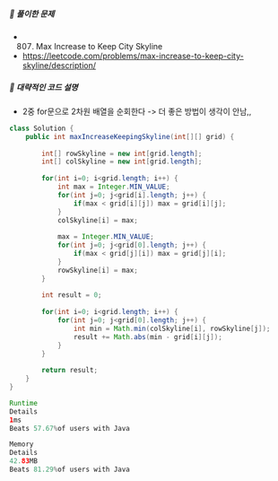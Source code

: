 ##### **📘 풀이한 문제**

- 807. Max Increase to Keep City Skyline
- https://leetcode.com/problems/max-increase-to-keep-city-skyline/description/
  
##### **📜 대략적인 코드 설명**
- 2중 for문으로 2차원 배열을 순회한다 -> 더 좋은 방법이 생각이 안남,,

```java
class Solution {
    public int maxIncreaseKeepingSkyline(int[][] grid) {
            	
    	int[] rowSkyline = new int[grid.length];
    	int[] colSkyline = new int[grid.length];
    	
    	for(int i=0; i<grid.length; i++) {
    		int max = Integer.MIN_VALUE;
    		for(int j=0; j<grid[i].length; j++) {
    			if(max < grid[i][j]) max = grid[i][j];
    		}
    		colSkyline[i] = max;
    		
    		max = Integer.MIN_VALUE;
    		for(int j=0; j<grid[0].length; j++) {
    			if(max < grid[j][i]) max = grid[j][i];
    		}
    		rowSkyline[i] = max;
    	}
    	
    	int result = 0;
    	
    	for(int i=0; i<grid.length; i++) {
    		for(int j=0; j<grid[0].length; j++) {
    			int min = Math.min(colSkyline[i], rowSkyline[j]);
    			result += Math.abs(min - grid[i][j]);
    		}
    	}
    	
    	return result;
    }
}

Runtime
Details
1ms
Beats 57.67%of users with Java

Memory
Details
42.83MB
Beats 81.29%of users with Java
```
